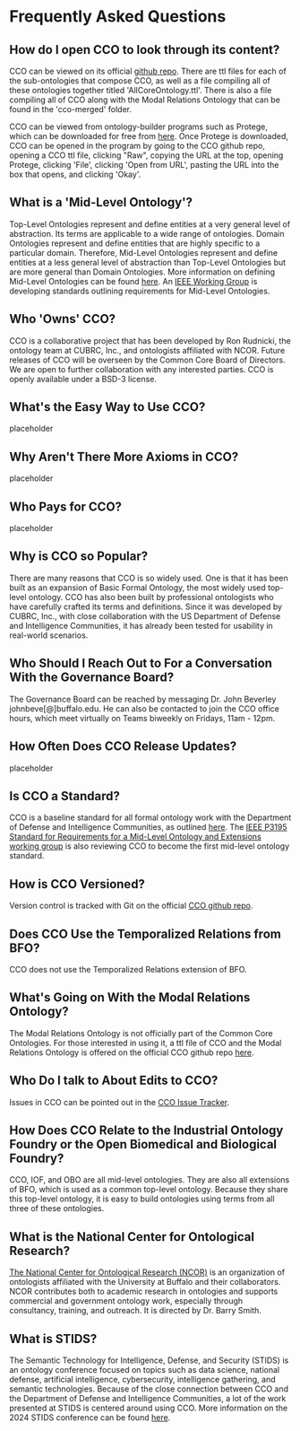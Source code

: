 <!doctype html>
<html lang="en" class="no-js">
<head>
  <meta charset="UTF-8">
  <meta name="viewport" content="width=device-width, initial-scale=1.0">
<title>Frequently Asked Questions</title>
</head></p>
<body>
<h1>Frequently Asked Questions</h1>
  <h2>How do I open CCO to look through its content?</h2>
    <p>CCO can be viewed on its official <a href="https://github.com/CommonCoreOntology/CommonCoreOntologies" target="_blank">github repo</a>. There are ttl files for each of the sub-ontologies that compose CCO, as well as a file compiling all of these ontologies together titled 'AllCoreOntology.ttl'. There is also a file compiling all of CCO along with the Modal Relations Ontology that can be found in the 'cco-merged' folder.</p> 
    <p>CCO can be viewed from ontology-builder programs such as Protege, which can be downloaded for free from <a href="https://protege.stanford.edu/" target="_blank">here</a>. Once Protege is downloaded, CCO can be opened in the program by going to the CCO github repo, opening a CCO ttl file, clicking "Raw", copying the URL at the top, opening Protege, clicking 'File', clicking 'Open from URL', pasting the URL into the box that opens, and clicking 'Okay'.</p>
  <h2>What is a 'Mid-Level Ontology'?</h2>
    <p>Top-Level Ontologies represent and define entities at a very general level of abstraction. Its terms are applicable to a wide range of ontologies. Domain Ontologies represent and define entities that are highly specific to a particular domain. Therefore, Mid-Level Ontologies represent and define entities at a less general level of abstraction than Top-Level Ontologies but are more general than Domain Ontologies. More information on defining Mid-Level Ontologies can be found <a href="https://arxiv.org/pdf/2404.17757" target="_blank">here</a>. An <a href="https://standards.ieee.org/ieee/3195/11025/" target="_blank">IEEE Working Group</a> is developing standards outlining requirements for Mid-Level Ontologies.</p>
  <h2>Who 'Owns' CCO?</h2>
    <p>CCO is a collaborative project that has been developed by Ron Rudnicki, the ontology team at CUBRC, Inc., and ontologists affiliated with NCOR. Future releases of CCO will be overseen by the Common Core Board of Directors. We are open to further collaboration with any interested parties. CCO is openly available under a BSD-3 license.</p>
  <h2>What's the Easy Way to Use CCO?</h2>
    <p>placeholder</p>
  <h2>Why Aren't There More Axioms in CCO?</h2>
    <p>placeholder</p>
  <h2>Who Pays for CCO?</h2>
    <p>placeholder</p>
  <h2>Why is CCO so Popular?</h2>
    <p>There are many reasons that CCO is so widely used. One is that it has been built as an expansion of Basic Formal Ontology, the most widely used top-level ontology. CCO has also been built by professional ontologists who have carefully crafted its terms and definitions. Since it was developed by CUBRC, Inc., with close collaboration with the US Department of Defense and Intelligence Communities, it has already been tested for usability in real-world scenarios. </p>
  <h2>Who Should I Reach Out to For a Conversation With the Governance Board?</h2>
    <p>The Governance Board can be reached by messaging Dr. John Beverley johnbeve[@]buffalo.edu. He can also be contacted to join the CCO office hours, which meet virtually on Teams biweekly on Fridays, 11am - 12pm.</p>
  <h2>How Often Does CCO Release Updates?</h2>
    <p>placeholder</p>
  <h2>Is CCO a Standard?</h2>
    <p>CCO is a baseline standard for all formal ontology work with the Department of Defense and Intelligence Communities, as outlined <a href="https://dailynous.com/wp-content/uploads/2024/03/memo-dod-applied-ontology.pdf" target="_blank">here</a>. The <a href="https://sagroups.ieee.org/oswg/" target="_blank">IEEE P3195 Standard for Requirements for a Mid-Level Ontology and Extensions working group</a> is also reviewing CCO to become the first mid-level ontology standard.</p>
  <h2>How is CCO Versioned?</h2>
    <p>Version control is tracked with Git on the official <a href="https://github.com/CommonCoreOntology/CommonCoreOntologies/tree/develop" target="_blank">CCO github repo</a>.</p>
  <h2>Does CCO Use the Temporalized Relations from BFO?</h2>
    <p>CCO does not use the Temporalized Relations extension of BFO.</p>
  <h2>What's Going on With the Modal Relations Ontology?</h2>
    <p>The Modal Relations Ontology is not officially part of the Common Core Ontologies. For those interested in using it, a ttl file of CCO and the Modal Relations Ontology is offered on the official CCO github repo <a href="https://github.com/CommonCoreOntology/CommonCoreOntologies/blob/develop/cco-merged/MergedAllCoreOntology-v1.5-2024-02-14.ttl" target="_blank">here</a>.</p>
  <h2>Who Do I talk to About Edits to CCO?</h2>
    <p>Issues in CCO can be pointed out in the <a href="https://github.com/CommonCoreOntology/CommonCoreOntologies/issues" target="_blank">CCO Issue Tracker</a>.</p>
  <h2>How Does CCO Relate to the Industrial Ontology Foundry or the Open Biomedical and Biological Foundry?</h2>
    <p>CCO, IOF, and OBO are all mid-level ontologies. They are also all extensions of BFO, which is used as a common top-level ontology. Because they share this top-level ontology, it is easy to build ontologies using terms from all three of these ontologies.</p>
  <h2>What is the National Center for Ontological Research?</h2>
    <p><a href="https://ubwp.buffalo.edu/ncor/" target="_blank">The National Center for Ontological Research (NCOR)</a> is an organization of ontologists affiliated with the University at Buffalo and their collaborators. NCOR contributes both to academic research in ontologies and supports commercial and government ontology work, especially through consultancy, training, and outreach. It is directed by Dr. Barry Smith.</p>
  <h2>What is STIDS?</h2>
    <p>The Semantic Technology for Intelligence, Defense, and Security (STIDS) is an ontology conference focused on topics such as data science, national defense, artificial intelligence, cybersecurity, intelligence gathering, and semantic technologies. Because of the close connection between CCO and the Department of Defense and Intelligence Communities, a lot of the work presented at STIDS is centered around using CCO. More information on the 2024 STIDS conference can be found <a href="" target="_blank">here</a>.</p>
</body>
</html>
